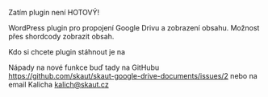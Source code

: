 Zatím plugin není HOTOVÝ!

WordPress plugin pro propojení Google Drivu a zobrazení obsahu. Možnost přes shordcody zobrazit obsah.

Kdo si chcete plugin stáhnout je na

Nápady na nové funkce buď tady na GitHubu https://github.com/skaut/skaut-google-drive-documents/issues/2 nebo na email Kalicha kalich@skaut.cz
